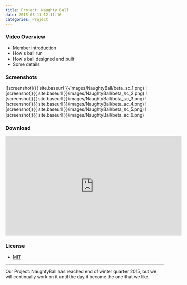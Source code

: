 ```yaml
---
title: Project: Naughty Ball
date: 2015-03-11 12:11:16
categories: Project
---
```






### Video Overview

* Member introduction
* How's ball run
* How's ball designed and built
* Some details

### Screenshots

![screenshot]({{ site.baseurl }}/images/NaughtyBall/beta_sc_1.png)
![screenshot]({{ site.baseurl }}/images/NaughtyBall/beta_sc_2.png)
![screenshot]({{ site.baseurl }}/images/NaughtyBall/beta_sc_3.png)
![screenshot]({{ site.baseurl }}/images/NaughtyBall/beta_sc_4.png)
![screenshot]({{ site.baseurl }}/images/NaughtyBall/beta_sc_5.png)
![screenshot]({{ site.baseurl }}/images/NaughtyBall/beta_sc_6.png)



### Download

<iframe width="560" height="315" src="https://www.youtube.com/embed/D_6xTfHmrRE" frameborder="0" allowfullscreen></iframe>

### License
* [MIT](http://opensource.org/licenses/MIT)

-------------
Our Project: NaughtyBall has reached end of winter quarter 2015, but we will continually work on it until the day it become the one that we like.

